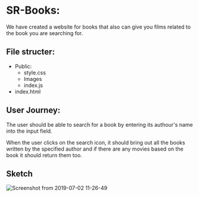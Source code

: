 # SR-Books:

We have created a website for books that also can give you films related to the
book you are searching for.

## File structer:

- Public:
  - style.css
  - Images
  - index.js
- index.html

## User Journey:

The user should be able to search for a book by entering its authour's name into
the input field.

When the user clicks on the search icon, it should bring out all the books
written by the specified author and if there are any movies based on the book it
should return them too.

## Sketch
![Screenshot from 2019-07-02 11-26-49](https://user-images.githubusercontent.com/47992412/60499527-4ca4ca00-9cc1-11e9-9ec5-76b0cbfffee4.png)


